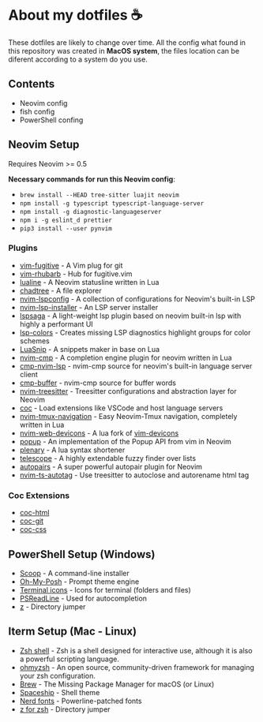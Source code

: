 # About my dotfiles ☕️

These dotfiles are likely to change over time. All the config what found in this repository was created in **MacOS system**, the files location can be diferent according to a system do you use.

## Contents

- Neovim config
- fish config
- PowerShell confing

## Neovim Setup

Requires Neovim >= 0.5

**Necessary commands for run this Neovim config**:

- `brew install --HEAD tree-sitter luajit neovim`
- `npm install -g typescript typescript-language-server`
- `npm install -g diagnostic-languageserver`
- `npm i -g eslint_d prettier`
- `pip3 install --user pynvim`

### Plugins

- [vim-fugitive](https://github.com/tpope/vim-fugitive) - A Vim plug for git<br>
- [vim-rhubarb](https://github.com/tpope/vim-rhubarb) - Hub for fugitive.vim<br>
- [lualine](https://github.com/nvim-lualine/lualine.nvim) - A Neovim statusline written in Lua<br>
- [chadtree](https://github.com/ms-jpq/chadtree) - A file explorer<br>
- [nvim-lspconfig](https://github.com/neovim/nvim-lspconfig) - A collection of configurations for Neovim's built-in LSP<br>
- [nvim-lsp-installer](https://github.com/williamboman/nvim-lsp-installer/) - An LSP server installer<br>
- [lspsaga](https://github.com/glepnir/lspsaga.nvim) - A light-weight lsp plugin based on neovim built-in lsp with highly a performant UI<br>
- [lsp-colors](https://github.com/folke/lsp-colors.nvim) - Creates missing LSP diagnostics highlight groups for color schemes<br>
- [LuaSnip](https://github.com/L3MON4D3/LuaSnip) - A snippets maker in base on Lua<br>
- [nvim-cmp](https://github.com/hrsh7th/nvim-cmp) - A completion engine plugin for neovim written in Lua<br>
- [cmp-nvim-lsp](https://github.com/hrsh7th/cmp-nvim-lsp) - nvim-cmp source for neovim's built-in language server client<br>
- [cmp-buffer](https://github.com/hrsh7th/cmp-buffer) - nvim-cmp source for buffer words<br>
- [nvim-treesitter](https://github.com/nvim-treesitter/nvim-treesitter) - Treesitter configurations and abstraction layer for Neovim<br>
- [coc](https://github.com/neoclide/coc.nvim) - Load extensions like VSCode and host language servers<br>
- [nvim-tmux-navigation](https://github.com/alexghergh/nvim-tmux-navigation) - Easy Neovim-Tmux navigation, completely written in Lua<br>
- [nvim-web-devicons](https://github.com/kyazdani42/nvim-web-devicons) - A lua fork of [vim-devicons](https://github.com/ryanoasis/vim-devicons)<br>
- [popup](https://github.com/nvim-lua/popup.nvim) - An implementation of the Popup API from vim in Neovim<br>
- [plenary](https://github.com/nvim-lua/plenary.nvim) - A lua syntax shortener<br>
- [telescope](https://github.com/nvim-telescope/telescope.nvim) - A highly extendable fuzzy finder over lists<br>
- [autopairs](https://github.com/windwp/nvim-autopairs) - A super powerful autopair plugin for Neovim<br>
- [nvim-ts-autotag](https://github.com/windwp/nvim-ts-autotag) - Use treesitter to autoclose and autorename html tag<br>

### Coc Extensions

- [coc-html](https://github.com/neoclide/coc-html) <br>
- [coc-git](https://github.com/neoclide/coc-git) <br>
- [coc-css](https://github.com/neoclide/coc-css) <br>

## PowerShell Setup (Windows)

- [Scoop](https://scoop.sh/) - A command-line installer<br>
- [Oh-My-Posh](https://ohmyposh.dev/) - Prompt theme engine<br>
- [Terminal icons](https://github.com/devblackops/Terminal-Icons) - Icons for terminal (folders and files)<br>
- [PSReadLine](https://github.com/PowerShell/PSReadLine) - Used for autocompletion<br>
- [z](https://www.powershellgallery.com/packages/z/1.1.9) - Directory jumper<br>

## Iterm Setup (Mac - Linux)

- [Zsh shell](https://www.zsh.org/) - Zsh is a shell designed for interactive use, although it is also a powerful scripting language.<br>
- [ohmyzsh](https://github.com/ohmyzsh/ohmyzsh) - An open source, community-driven framework for managing your zsh configuration.<br>
- [Brew](https://brew.sh/) - The Missing Package Manager for macOS (or Linux)<br>
- [Spaceship](https://github.com/spaceship-prompt/spaceship-prompt) - Shell theme<br>
- [Nerd fonts](https://github.com/ryanoasis/nerd-fonts) - Powerline-patched fonts<br>
- [z for zsh](https://github.com/agkozak/zsh-z) - Directory jumper<br>
